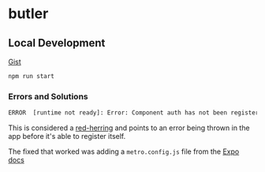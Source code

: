 # butler

## Local Development

[Gist](https://gist.github.com/JackieLiPera/4533b41c6600b65d3eab1db9c8b6e98b)

```bash
npm run start
```

### Errors and Solutions

```bash
ERROR  [runtime not ready]: Error: Component auth has not been registered yet, js engine: hermes
```

This is considered a [red-herring](https://docs.expo.dev/troubleshooting/application-has-not-been-registered/) and points to an error being thrown in the app before it's able to register itself.

The fixed that worked was adding a `metro.config.js` file from the [Expo docs](https://docs.expo.dev/guides/using-firebase/)
